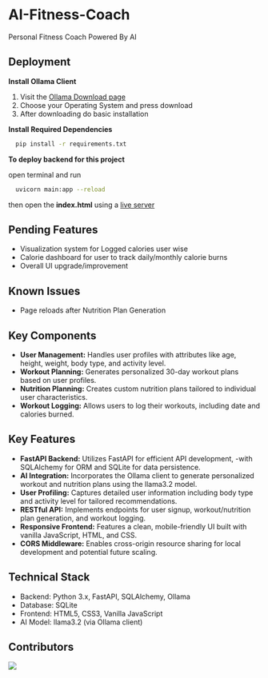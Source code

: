 
# AI-Fitness-Coach

Personal Fitness Coach Powered By AI


## Deployment

**Install Ollama Client**
 1. Visit the [Ollama Download page](https://ollama.com/download)
 2. Choose your Operating System and press download
 3. After downloading do basic installation 
 
**Install Required Dependencies**

```bash
  pip install -r requirements.txt
```

**To deploy backend for this project**

open terminal and run

```bash
  uvicorn main:app --reload 
```
then open the **index.html** using a [live server](https://www.geeksforgeeks.org/how-to-enable-live-server-on-visual-studio-code/)

## Pending Features
- Visualization system for Logged calories user wise
- Calorie dashboard for user to track daily/monthly calorie burns
- Overall UI upgrade/improvement
## Known Issues
- Page reloads after Nutrition Plan Generation
## Key Components
- **User Management:** Handles user profiles with attributes like age, height, weight, body type, and activity level.
- **Workout Planning:** Generates personalized 30-day workout plans based on user profiles.
- **Nutrition Planning:** Creates custom nutrition plans tailored to individual user characteristics.
- **Workout Logging:** Allows users to log their workouts, including date and calories burned.
## Key Features

- **FastAPI Backend:** Utilizes FastAPI for efficient API development, -with SQLAlchemy for ORM and SQLite for data persistence.
- **AI Integration:** Incorporates the Ollama client to generate personalized workout and nutrition plans using the llama3.2 model.
- **User Profiling:** Captures detailed user information including body type and activity level for tailored recommendations.
- **RESTful API:** Implements endpoints for user signup, workout/nutrition plan generation, and workout logging.
- **Responsive Frontend:** Features a clean, mobile-friendly UI built with vanilla JavaScript, HTML, and CSS.
- **CORS Middleware:** Enables cross-origin resource sharing for local development and potential future scaling.
## Technical Stack
- Backend: Python 3.x, FastAPI, SQLAlchemy, Ollama
- Database: SQLite
- Frontend: HTML5, CSS3, Vanilla JavaScript
- AI Model: llama3.2 (via Ollama client)
## Contributors

<a href="https://github.com/ayushmankoley/AI-Fitness-Coach/graphs/contributors">
  <img src="https://contrib.rocks/image?repo=ayushmankoley/AI-Fitness-Coach" />
</a>
